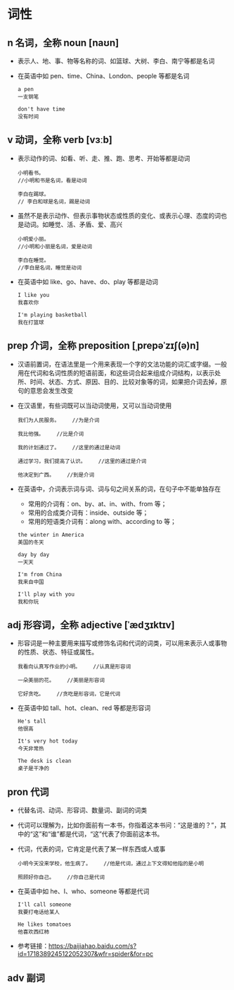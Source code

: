 # 词性

## n 名词，全称 noun **[naʊn]**

- 表示人、地、事、物等名称的词、如篮球、大树、李白、南宁等都是名词

- 在英语中如 pen、time、China、London、people 等都是名词

  ```
  a pen
  一支钢笔

  don't have time
  没有时间
  ```

## v 动词，全称 verb **[vɜːb]**

- 表示动作的词、如看、听、走、推、跑、思考、开始等都是动词

  ```
  小明看书。
  //小明和书是名词，看是动词

  李白在踢球。
  // 李白和球是名词，踢是动词
  ```

- 虽然不是表示动作、但表示事物状态或性质的变化、或表示心理、态度的词也是动词。如睡觉、活、矛盾、爱、高兴

  ```
  小明爱小丽。
  //小明和小丽是名词，爱是动词

  李白在睡觉。
  //李白是名词，睡觉是动词
  ```

- 在英语中如 like、go、have、do、play 等都是动词

  ```
  I like you
  我喜欢你

  I'm playing basketball
  我在打篮球

  ```

## prep 介词，全称 preposition **[ˌprepəˈzɪʃ(ə)n]**

- 汉语前置词，在语法里是一个用来表现一个字的文法功能的词汇或字缀。一般用在代词和名词性质的短语前面，和这些词合起来组成介词结构，以表示处所、时间、状态、方式、原因、目的、比较对象等的词，如果把介词去掉，原句的意思会发生改变

- 在汉语里，有些词既可以当动词使用，又可以当动词使用

  ```
  我们为人民服务。    //为是介词

  我比他强。    //比是介词

  我的计划通过了。    //这里的通过是动词

  通过学习，我们提高了认识。    //这里的通过是介词

  他决定到广西。    //到是介词

  ```

- 在英语中，介词表示词与词、词与句之间关系的词，在句子中不能单独存在

  - 常用的介词有：on、by、at、in、with、from 等；
  - 常用的合成类介词有：inside、outside 等；
  - 常用的短语类介词有：along with、according to 等；

  ```
  the winter in America
  美国的冬天

  day by day
  一天天

  I'm from China
  我来自中国

  I'll play with you
  我和你玩
  ```

## adj 形容词，全称 adjective **[ˈædʒɪktɪv]**

- 形容词是一种主要用来描写或修饰名词和代词的词类，可以用来表示人或事物的性质、状态、特征或属性。

  ```
  我看向认真写作业的小明。    //认真是形容词

  一朵美丽的花。    //美丽是形容词

  它好贪吃。    //贪吃是形容词，它是代词

  ```

- 在英语中如 tall、hot、clean、red 等都是形容词

  ```
  He's tall
  他很高

  It's very hot today
  今天非常热

  The desk is clean
  桌子是干净的

  ```

## pron 代词

- 代替名词、动词、形容词、数量词、副词的词类

- 代词可以理解为，比如你面前有一本书，你指着这本书问：“这是谁的？”，其中的“这”和“谁”都是代词，“这”代表了你面前这本书。

- 代词，代表的词，它肯定是代表了某一样东西或人或事

  ```
  小明今天没来学校，他生病了。    //他是代词，通过上下文得知他指的是小明

  照顾好你自己。    //你自己是代词

  ```

- 在英语中如 he、I、who、someone 等都是代词

  ```
  I'll call someone
  我要打电话给某人

  He likes tomatoes
  他喜欢西红柿
  ```

- 参考链接：<https://baijiahao.baidu.com/s?id=1718389245122052307&wfr=spider&for=pc>

## adv 副词
